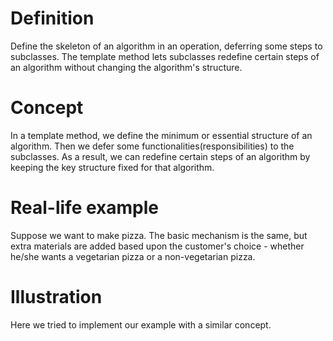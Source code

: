 # Definition
Define the skeleton of an algorithm in an operation, deferring some steps to subclasses. The template method lets subclasses redefine certain steps of an algorithm without changing the algorithm's structure.

# Concept
In a template method, we define the minimum or essential structure of an algorithm. Then we defer some functionalities(responsibilities) to the subclasses. As a result, we can redefine certain steps of an algorithm by keeping the key structure fixed for that algorithm.

# Real-life example
Suppose we want to make pizza. The basic mechanism is the same, but extra materials are added based upon the customer's choice - whether he/she wants a vegetarian pizza or a non-vegetarian pizza.

# Illustration
Here we tried to implement our example with a similar concept.

